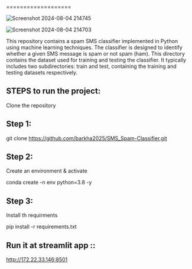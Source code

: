 ===================


![Screenshot 2024-08-04 214745](https://github.com/user-attachments/assets/46377354-cfd8-4f5d-b8c8-56f6e3491945)



![Screenshot 2024-08-04 214703](https://github.com/user-attachments/assets/5f5450f0-6b5a-4cef-94e9-6e9e0b083d45)

This repository contains a spam SMS classifier implemented in Python using machine learning techniques. The classifier is designed to identify whether a given SMS message is spam or not spam (ham).
This directory contains the dataset used for training and testing the classifier. It typically includes two subdirectories: train and test, containing the training and testing datasets respectively.

## STEPS to run the project:
Clone the repository
## Step 1:
git clone https://github.com/barkha2025/SMS_Spam-Classifier.git
## Step 2:
Create an environment & activate

conda create -n env python=3.8 -y
## Step 3:
Install th requirments

pip install -r requirements.txt



## Run it at streamlit app ::

http://172.22.33.146:8501



